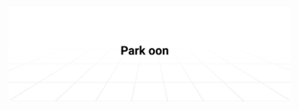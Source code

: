<img alt="Social banner for parkoon" src="https://raw.githubusercontent.com/parkoon/parkoon/main/parkoon.svg"/>
